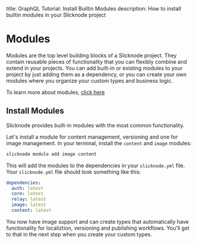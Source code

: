title: GraphQL Tutorial: Install Builtin Modules
description: How to install builtin modules in your Slicknode project

# Modules

Modules are the top level building blocks of a Slicknode project. They contain reusable pieces of functionality that you can flexibly combine and extend in your projects. You can add built-in or existing modules to your project by just adding them as a dependency, or you can create your own modules where you organize your custom types and business logic.

To learn more about modules, [click here](../data-modeling/modules.md)

## Install Modules

Slicknode provides built-in modules with the most common functionality.

Let's install a module for content management, versioning and one for image management. In your terminal, install the `content` and `image` modules:

```bash
slicknode module add image content
```

This will add the modules to the dependencies in your `slicknode.yml` file. Your `slicknode.yml` file should look something like this:

```yaml
dependencies:
  auth: latest
  core: latest
  relay: latest
  image: latest
  content: latest
```

You now have image support and can create types that automatically have functionality for localiztion, versioning and publishing workflows. You'll get to that in the next step when you create your custom types.
